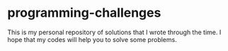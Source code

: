 # programming-challenges
This is my personal repository of solutions that I wrote through the time.  I hope that my codes will help you to solve some problems.
